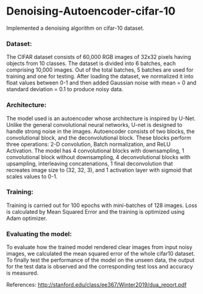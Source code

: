 # Denoising-Autoencoder-cifar-10
Implemented a denoising algorithm on cifar-10 dataset.

### Dataset:

The CIFAR dataset consists of 60,000  RGB images of 32x32 pixels having objects from 10 classes. The dataset is divided into 6 batches, each comprising 10,000 images. Out of the total batches, 5 batches are used for training and one for testing.
After loading the dataset, we normalized it into float values between 0-1 and then added Gaussian noise with mean = 0 and standard deviation = 0.1 to produce noisy data.

### Architecture:

The model used is an autoencoder whose architecture is inspired by U-Net. Unlike the general convolutional neural networks, U-net is designed to handle strong noise in the images.
Autoencoder consists of two blocks, the convolutional block, and the deconvolutional block.
These blocks perform three operations: 2-D convolution, Batch normalization, and ReLU Activation.
The model has 4 convolutional blocks with downsampling, 1 convolutional block without downsampling, 4 deconvolutional blocks with upsampling, interleaving concatenations, 1 final deconvolution that recreates image size to (32, 32, 3), and 1 activation layer with sigmoid that scales values to 0-1.

### Training:

Training is carried out for 100 epochs with mini-batches of 128 images. Loss is calculated by Mean Squared Error and the training is optimized using Adam optimizer. 

### Evaluating the model:

To evaluate how the trained model rendered clear images from input noisy images, we calculated the mean squared error of the whole cifar10 dataset. To finally test the performance of the model on the unseen data,  the output for the test data is observed and the corresponding test loss and accuracy is measured.


References:
http://stanford.edu/class/ee367/Winter2019/dua_report.pdf
